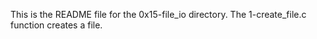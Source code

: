 This is the README file for the 0x15-file_io directory.
The 1-create_file.c function creates a file.
